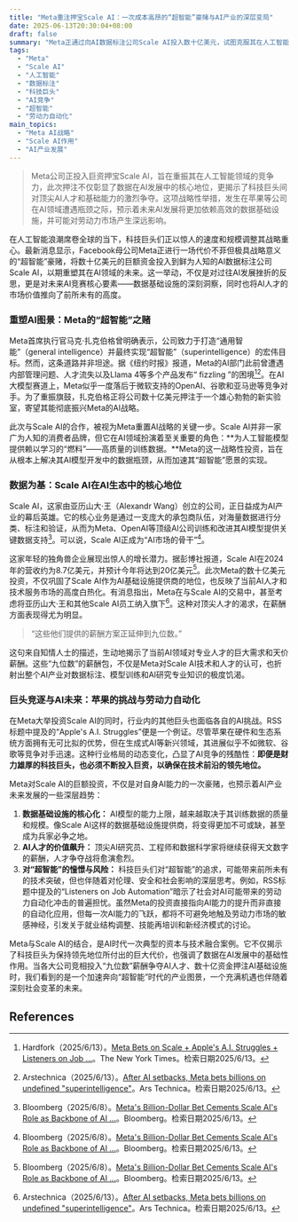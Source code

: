 ```yaml
---
title: "Meta重注押宝Scale AI：一次成本高昂的“超智能”豪赌与AI产业的深层变局"
date: 2025-06-13T20:30:04+08:00
draft: false
summary: "Meta正通过向AI数据标注公司Scale AI投入数十亿美元，试图克服其在人工智能领域的瓶颈并实现“超智能”愿景，此举不仅凸显了数据在AI发展中的基石作用和顶尖AI人才的稀缺价值，也折射出当前科技巨头在AI竞赛中的激烈程度。文章深入分析了Meta战略调整的背景、Scale AI在AI生态中的核心地位，并探讨了AI发展对科技巨头竞争格局及劳动力市场的深远影响。"
tags: 
  - "Meta"
  - "Scale AI"
  - "人工智能"
  - "数据标注"
  - "科技巨头"
  - "AI竞争"
  - "超智能"
  - "劳动力自动化"
main_topics: 
  - "Meta AI战略"
  - "Scale AI作用"
  - "AI产业发展"
---
```


> Meta公司正投入巨资押宝Scale AI，旨在重振其在人工智能领域的竞争力，此次押注不仅彰显了数据在AI发展中的核心地位，更揭示了科技巨头间对顶尖AI人才和基础能力的激烈争夺。这项战略性举措，发生在苹果等公司在AI领域遭遇瓶颈之际，预示着未来AI发展将更加依赖高效的数据基础设施，并可能对劳动力市场产生深远影响。

在人工智能浪潮席卷全球的当下，科技巨头们正以惊人的速度和规模调整其战略重心。最新消息显示，Facebook母公司Meta正进行一场代价不菲但极具战略意义的“超智能”豪赌，将数十亿美元的巨额资金投入到鲜为人知的AI数据标注公司Scale AI，以期重塑其在AI领域的未来。这一举动，不仅是对过往AI发展挫折的反思，更是对未来AI竞赛核心要素——数据基础设施的深刻洞察，同时也将AI人才的市场价值推向了前所未有的高度。

### 重塑AI图景：Meta的“超智能”之赌

Meta首席执行官马克·扎克伯格曾明确表示，公司致力于打造“通用智能”（general intelligence）并最终实现“超智能”（superintelligence）的宏伟目标。然而，这条道路并非坦途。据《纽约时报》报道，Meta的AI部门此前曾遭遇内部管理问题、人才流失以及Llama 4等多个产品发布“ fizzling ”的困境[^1][^2]。在AI大模型赛道上，Meta似乎一度落后于微软支持的OpenAI、谷歌和亚马逊等竞争对手。为了重振旗鼓，扎克伯格正将公司数十亿美元押注于一个雄心勃勃的新实验室，寄望其能彻底振兴Meta的AI战略。

此次与Scale AI的合作，被视为Meta重置AI战略的关键一步。Scale AI并非一家广为人知的消费者品牌，但它在AI领域扮演着至关重要的角色：**为人工智能模型提供赖以学习的“燃料”——高质量的训练数据。**Meta的这一战略性投资，旨在从根本上解决其AI模型开发中的数据瓶颈，从而加速其“超智能”愿景的实现。

### 数据为基：Scale AI在AI生态中的核心地位

Scale AI，这家由亚历山大·王（Alexandr Wang）创立的公司，正日益成为AI产业的幕后英雄。它的核心业务是通过一支庞大的承包商队伍，对海量数据进行分类、标注和验证，从而为Meta、OpenAI等顶级AI公司训练和改进其AI模型提供关键数据支持[^3]。可以说，Scale AI正成为“AI市场的骨干”[^3]。

这家年轻的独角兽企业展现出惊人的增长潜力。据彭博社报道，Scale AI在2024年的营收约为8.7亿美元，并预计今年将达到20亿美元[^3]。此次Meta的数十亿美元投资，不仅巩固了Scale AI作为AI基础设施提供商的地位，也反映了当前AI人才和技术服务市场的高度白热化。有消息指出，Meta在与Scale AI的交易中，甚至考虑将亚历山大·王和其他Scale AI员工纳入旗下[^2]。这种对顶尖人才的渴求，在薪酬方面表现得尤为明显。

> “这些他们提供的薪酬方案正延伸到九位数。”

这句来自知情人士的描述，生动地揭示了当前AI领域对专业人才的巨大需求和天价薪酬。这些“九位数”的薪酬包，不仅是Meta对Scale AI技术和人才的认可，也折射出整个AI产业对数据标注、模型训练和AI研究专业知识的极度饥渴。

### 巨头竞逐与AI未来：苹果的挑战与劳动力自动化

在Meta大举投资Scale AI的同时，行业内的其他巨头也面临各自的AI挑战。RSS标题中提及的“Apple's A.I. Struggles”便是一个例证。尽管苹果在硬件和生态系统方面拥有无可比拟的优势，但在生成式AI等新兴领域，其进展似乎不如微软、谷歌等竞争对手迅速。这种行业格局的动态变化，凸显了AI竞争的残酷性：**即便是财力雄厚的科技巨头，也必须不断投入巨资，以确保在技术前沿的领先地位。**

Meta对Scale AI的巨额投资，不仅是对自身AI能力的一次豪赌，也预示着AI产业未来发展的一些深层趋势：

1.  **数据基础设施的核心化：** AI模型的能力上限，越来越取决于其训练数据的质量和规模。像Scale AI这样的数据基础设施提供商，将变得更加不可或缺，甚至成为兵家必争之地。
2.  **AI人才的价值飙升：** 顶尖AI研究员、工程师和数据科学家将继续获得天文数字的薪酬，人才争夺战将愈演愈烈。
3.  **对“超智能”的憧憬与风险：** 科技巨头们对“超智能”的追求，可能带来前所未有的技术突破，但也伴随着对伦理、安全和社会影响的深层思考。例如，RSS标题中提及的“Listeners on Job Automation”暗示了社会对AI可能带来的劳动力自动化冲击的普遍担忧。虽然Meta的投资直接指向AI能力的提升而非直接的自动化应用，但每一次AI能力的飞跃，都将不可避免地触及劳动力市场的敏感神经，引发关于就业结构调整、技能再培训和新经济模式的讨论。

Meta与Scale AI的结合，是AI时代一次典型的资本与技术融合案例。它不仅揭示了科技巨头为保持领先地位所付出的巨大代价，也强调了数据在AI发展中的基础性作用。当各大公司竞相投入“九位数”薪酬争夺AI人才、数十亿资金押注AI基础设施时，我们看到的是一个加速奔向“超智能”时代的产业图景，一个充满机遇也伴随着深刻社会变革的未来。

## References

[^1]: Hardfork（2025/6/13）。[Meta Bets on Scale + Apple's A.I. Struggles + Listeners on Job ...](https://www.nytimes.com/2025/06/13/podcasts/hardfork-meta-superintelligence.html)。The New York Times。检索日期2025/6/13。
[^2]: Arstechnica（2025/6/13）。[After AI setbacks, Meta bets billions on undefined "superintelligence"](https://arstechnica.com/information-technology/2025/06/after-ai-setbacks-meta-bets-billions-on-undefined-superintelligence/)。Ars Technica。检索日期2025/6/13。
[^3]: Bloomberg（2025/6/8）。[Meta's Billion-Dollar Bet Cements Scale AI's Role as Backbone of AI ...](https://www.bloomberg.com/news/articles/2025/06/08/meta-s-billion-dollar-bet-cements-scale-ai-s-role-as-backbone-of-ai-market)。Bloomberg。检索日期2025/6/13。
[^4]: TechCrunch（2025/6/8）。[Meta reportedly in talks to invest billions of dollars in Scale AI](https://techcrunch.com/2025/06/08/meta-reportedly-in-talks-to-invest-billions-of-dollars-in-scale-ai/)。TechCrunch。检索日期2025/6/13。
[^5]: Fortune（2025/6/9）。[What Meta might see in Scale AI](https://fortune.com/2025/06/09/what-meta-might-see-in-scale-ai/)。Fortune。检索日期2025/6/13。
